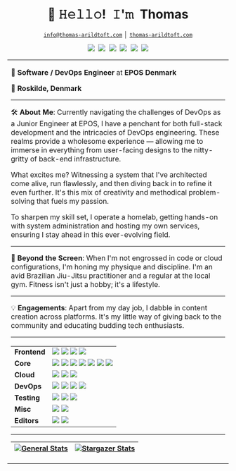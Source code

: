 <!-- Title -->
<h1 align="center" title="...and I'm happy to see you here :)">👋 𝙷𝚎𝚕𝚕𝚘! 𝙸'𝚖 Thomas</h1>

<!-- Contact and keys -->
<p align="center">
<a href="mailto:info@thomas-arildtoft.com" title="Email Address"><code>info@thomas-arildtoft.com</code></a> │ <a href="www.thomas-arildtoft.com" title="Personal Website"><code>thomas-arildtoft.com</code></a>
</p>

<!-- Socials -->
<p align="center">
   <kbd>
  <a href="https://twitter.com/@tarildtoft" title="Twitter - @tarildtoft"><img src="https://img.shields.io/badge/-@tarildtoft-00acee?style=flat&logo=Twitter&logoColor=white" /></a>
  <a href="https://dev.to/strongside87" title="Dev.to - @strongside87"><img src="https://img.shields.io/badge/-strongside87-a75fff?style=flat&logo=Dev.to&logoColor=white" /></a>
  <a href="https://www.instagram.com/thomas.a_dev/" title="Instagram - @thomas.a_dev"><img src="https://img.shields.io/badge/thomas.a_dev-E4405F?style=flat&logo=instagram&logoColor=white" /></a>
 <a href="https://github.com/Strongside-87" title="GitHub - @Strongside-87"><img src="https://img.shields.io/badge/-Strongside_87-3a3a3a?style=flat&logo=GitHub&logoColor=white" /></a>
  <a href="https://www.linkedin.com/in/thomas-arildtoft-341381223" title="LinkedIn - Thomas Arildtoft"><img src="https://img.shields.io/badge/-Thomas_Arildtoft-0072b1?style=flat&logo=Linkedin&logoColor=white" /></a> 
  <a href="https://www.youtube.com/channel/ucb--2h87xbqz0att5unsc_g" title="Youtube - Thomas Arildtoft"><img src="https://img.shields.io/badge/-Thomas_Arildtoft-FF0000?style=flat&logo=Youtube&logoColor=white" /></a>


  </kbd>


<table>
  <tr>
    <td align="left">
       
🔧 **Software / DevOps Engineer** at **EPOS Denmark**

📍 **Roskilde, Denmark**

---

🛠 **About Me**:
Currently navigating the challenges of DevOps as a Junior Engineer at EPOS, I have a penchant for both full-stack development and the intricacies of DevOps engineering. These realms provide a wholesome experience — allowing me to immerse in everything from user-facing designs to the nitty-gritty of back-end infrastructure.

What excites me? Witnessing a system that I've architected come alive, run flawlessly, and then diving back in to refine it even further. It's this mix of creativity and methodical problem-solving that fuels my passion.

To sharpen my skill set, I operate a homelab, getting hands-on with system administration and hosting my own services, ensuring I stay ahead in this ever-evolving field.

---

📸 **Beyond the Screen**:
When I'm not engrossed in code or cloud configurations, I'm honing my physique and discipline. I'm an avid Brazilian Jiu-Jitsu practitioner and a regular at the local gym. Fitness isn't just a hobby; it's a lifestyle.

---

💡 **Engagements**: 
Apart from my day job, I dabble in content creation across platforms. It's my little way of giving back to the community and educating budding tech enthusiasts.

---

<table style="width: 100%; margin-top: 20px;">
  <tr>
    <td><strong>Frontend</strong></td>
    <td>
      <a href="https://svelte.dev/"><img src="https://img.shields.io/static/v1?label=&message=Svelte&color=FF3E00&logo=svelte&logoColor=FFFFFF"></a>
      <a href="https://reactjs.org/"><img src="https://img.shields.io/static/v1?label=&message=React&color=61DAFB&logo=react&logoColor=FFFFFF"></a>
      <a href="https://html.com"><img src="https://img.shields.io/badge/HTML-E34F26?style=flat&logo=html5&logoColor=white"></a>
      <a href="https://css.com"><img src="https://img.shields.io/badge/CSS-F7DF1E?style=flat&logo=CSS3&logoColor=white"></a>
    </td>
  </tr>
  <tr>
    <td><strong>Core</strong></td>
    <td>
      <a href="https://www.javascript.com/"><img src="https://img.shields.io/static/v1?label=&message=JavaScript&color=F7DF1E&logo=javascript&logoColor=FFFFFF"></a>
      <a href="https://www.python.org/"><img src="https://img.shields.io/static/v1?label=&message=Python&color=3C78A9&logo=python&logoColor=FFFFFF"></a>
      <a href="https://www.java.com/"><img src="https://img.shields.io/badge/Java-ED8B00?style=flat&logo=java&logoColor=white"></a>
      <a href="https://nodejs.org/"><img src="https://img.shields.io/static/v1?label=&message=Node.js&color=339933&logo=nodedotjs&logoColor=FFFFFF"></a>
      <a href="https://dotnet.microsoft.com/en-us/download/dotnet-framework"><img src="https://img.shields.io/badge/.NET-5C2D91?style=flat&logo=.net&logoColor=white"></a>
      <a href="https://learn.microsoft.com/en-us/dotnet/csharp/"><img src="https://img.shields.io/badge/C%23-239120?style=flat&logo=c-sharp&logoColor=white"></a>
      <a href="https://www.mysql.com"><img src="https://img.shields.io/badge/MySQL-00000F?style=flat&logo=mysql&logoColor=white"></a>
    </td>
  </tr>
  <tr>
    <td><strong>Cloud</strong></td>
    <td>
      <a href="https://azure.microsoft.com/"><img src="https://img.shields.io/static/v1?label=&message=Azure&color=0078D4&logo=microsoftazure&logoColor=FFFFFF"></a>
      <a href="https://cloud.google.com/"><img src="https://img.shields.io/badge/Google_Cloud-4285F4?style=flat&logo=google-cloud&logoColor=white"></a>
      <a href="https://github.com/features/actions"><img src="https://img.shields.io/badge/GitHub_Actions-343434?style=flat&logo=github-actions&logoColor=white"></a>
    </td>
  </tr>
  <tr>
    <td><strong>DevOps</strong></td>
    <td>
      <a href="https://docker.com/"><img src="https://img.shields.io/static/v1?label=&message=Docker&color=2496ED&logo=docker&logoColor=FFFFFF"></a>
      <a href="https://kubernetes.io"><img src="https://img.shields.io/badge/Kubernetes-5C2D91.svg?style=flat&logo=kubernetes&logoColor=white"></a>
      <a href="https://jenkins.io"><img src="https://img.shields.io/badge/Jenkins-D24939.svg?style=flat&logo=jenkins&logoColor=white"></a>
      <a href="https://bitbucket.org"><img src="https://img.shields.io/badge/Bitbucket-0052CC?style=flat&logo=bitbucket&logoColor=white"></a>
    </td>
  </tr>
  <tr>
    <td><strong>Testing</strong></td>
    <td>
      <a href="https://www.cypress.io/"><img src="https://img.shields.io/static/v1?label=&message=Cypress&color=17202C&logo=cypress&logoColor=FFFFFF"></a>
      <a href="https://jestjs.io/"><img src="https://img.shields.io/static/v1?label=&message=Jest&color=C21325&logo=jest&logoColor=FFFFFF"></a>
      <a href="https://cucumber.io"><img src="https://img.shields.io/badge/Cucumber-21d96c.svg?style=flat&logo=cucumber&logoColor=white"></a>
    </td>
  </tr>
  <tr>
    <td><strong>Misc</strong></td>
    <td>
      <a href="https://www.linux.org/"><img src="https://img.shields.io/static/v1?label=&message=Linux&color=FCC624&logo=linux&logoColor=FFFFFF"></a>
      <a href="https://www.apple.com/dk/macos/ventura/"><img src="https://img.shields.io/badge/mac%20os-2357A143?style=flat&logo=apple&logoColor=white"></a>
    </td>
  </tr>
  <tr>
    <td><strong>Editors</strong></td>
    <td>
      <a href="https://www.jetbrains.com/idea/"><img src="https://img.shields.io/badge/WebStorm-000000?style=flat&logo=WebStorm&logoColor=white"></a>
      <a href="https://code.visualstudio.com/"><img src="https://img.shields.io/badge/Visual_Studio_Code-007ACC?style=flat&logo=visual-studio-code&logoColor=white"></a>
    </td>
  </tr>
</table>

  
-------

| [![General Stats](https://raw.githubusercontent.com/Strongside-87/Strongside-87/master/assets/metrics/summary.svg)](https://github.com/Strongside-87/Strongside-87/blob/master/METRICS.md) | [![Stargazer Stats](https://raw.githubusercontent.com/Strongside-87/Strongside-87/master/assets/metrics/stargazers.svg)](https://github.com/Strongside-87/Strongside-87/blob/master/METRICS.md) |
| - | - |
